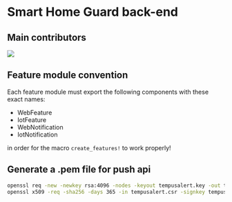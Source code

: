 # Smart Home Guard back-end
## Main contributors
<a href = "https://github.com/Smart-Home-Guard/tempusalert-be/graphs/contributors">
  <img src = "https://contrib.rocks/image?repo=Smart-Home-Guard/tempusalert-be"/>
</a>

## Feature module convention
Each feature module must export the following components with these exact names:
 * WebFeature
 * IotFeature
 * WebNotification
 * IotNotification

in order for the macro `create_features!` to work properly!

## Generate a .pem file for push api
```bash
openssl req -new -newkey rsa:4096 -nodes -keyout tempusalert.key -out tempusalert.csr
openssl x509 -req -sha256 -days 365 -in tempusalert.csr -signkey tempusalert.key -out tempusalert.pem
```